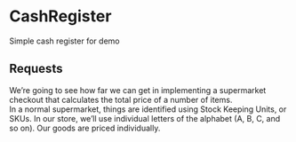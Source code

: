 # CashRegister
Simple cash register for demo

## Requests
We’re going to see how far we can get in implementing a supermarket checkout that calculates the total price of a number of items.  
In a normal supermarket, things are identified using Stock Keeping Units, or SKUs. In our store, we’ll use individual letters of the alphabet (A, B, C, and so on). Our goods are priced individually. 

